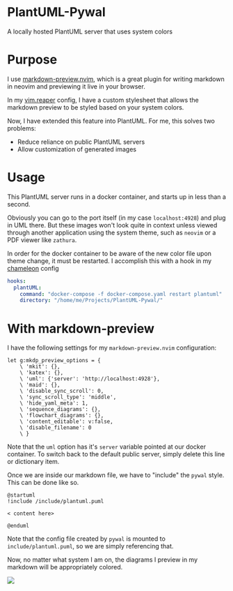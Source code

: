 # PlantUML-Pywal
A locally hosted PlantUML server that uses system colors

# Purpose

I use [markdown-preview.nvim](https://github.com/iamcco/markdown-preview.nvim), which is a great plugin for writing markdown in neovim and previewing it live in your browser.

In my [vim.reaper](https://github.com/GideonWolfe/vim.reaper) config, I have a custom stylesheet that allows the markdown preview to be styled based on your system colors. 

Now, I have extended this feature into PlantUML. For me, this solves two problems:

* Reduce reliance on public PlantUML servers
* Allow customization of generated images

# Usage

This PlantUML server runs in a docker container, and starts up in less than a second. 

Obviously you can go to the port itself (in my case `localhost:4928`) and plug in UML there. But these images won't look quite in context unless viewed through another application
using the system theme, such as `neovim` or a PDF viewer like `zathura`.

In order for the docker container to be aware of the new color file upon theme change, it must be restarted. I accomplish this with a hook in my [chameleon](https://github.com/GideonWolfe/Chameleon) config

```yaml
hooks:
  plantUML:
    command: "docker-compose -f docker-compose.yaml restart plantuml"
    directory: "/home/me/Projects/PlantUML-Pywal/"
```


# With markdown-preview

I have the following settings for my `markdown-preview.nvim` configuration:

```
let g:mkdp_preview_options = {
    \ 'mkit': {},
    \ 'katex': {},
    \ 'uml': {'server': 'http://localhost:4928'},
    \ 'maid': {},
    \ 'disable_sync_scroll': 0,
    \ 'sync_scroll_type': 'middle',
    \ 'hide_yaml_meta': 1,
    \ 'sequence_diagrams': {},
    \ 'flowchart_diagrams': {},
    \ 'content_editable': v:false,
    \ 'disable_filename': 0
    \ }

```

Note that the `uml` option has it's `server` variable pointed at our docker container. To switch back to the default public server, simply delete this line or dictionary item.

Once we are inside our markdown file, we have to "include" the `pywal` style. This can be done like so. 

```
@startuml
!include /include/plantuml.puml

< content here>

@enduml
```
Note that the config file created by `pywal` is mounted to `include/plantuml.puml`, so we are simply referencing that.

Now, no matter what system I am on, the diagrams I preview in my markdown will be appropriately colored.

![](https://i.imgur.com/ZwmdJ28.png)

